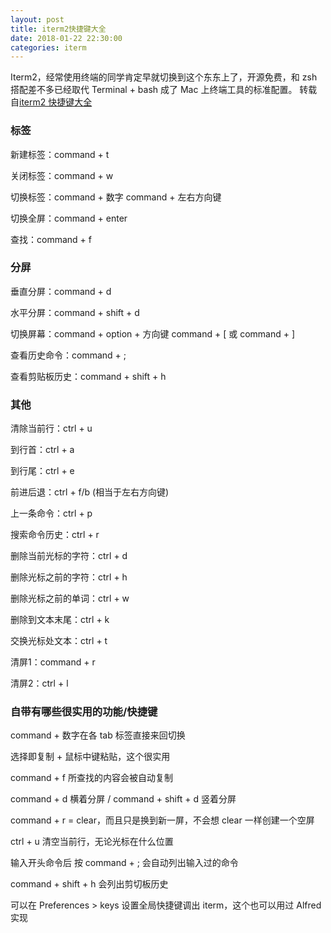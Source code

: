 ```yaml
---
layout: post
title: iterm2快捷键大全
date: 2018-01-22 22:30:00
categories: iterm
---
```



Iterm2，经常使用终端的同学肯定早就切换到这个东东上了，开源免费，和 zsh 搭配差不多已经取代 Terminal + bash 成了 Mac 上终端工具的标准配置。
转载自[iterm2 快捷键大全](http://www.cr173.com/html/48065_1.html)
<!-- excerpt -->
<!-- toc -->

### 标签

新建标签：command + t

关闭标签：command + w

切换标签：command + 数字 command + 左右方向键

切换全屏：command + enter

查找：command + f

### 分屏

垂直分屏：command + d

水平分屏：command + shift + d

切换屏幕：command + option + 方向键 command + [ 或 command + ]

查看历史命令：command + ;

查看剪贴板历史：command + shift + h

### 其他
    
清除当前行：ctrl + u

到行首：ctrl + a

到行尾：ctrl + e

前进后退：ctrl + f/b (相当于左右方向键)

上一条命令：ctrl + p

搜索命令历史：ctrl + r

删除当前光标的字符：ctrl + d

删除光标之前的字符：ctrl + h

删除光标之前的单词：ctrl + w

删除到文本末尾：ctrl + k

交换光标处文本：ctrl + t

清屏1：command + r

清屏2：ctrl + l

### 自带有哪些很实用的功能/快捷键

command + 数字在各 tab 标签直接来回切换

选择即复制 + 鼠标中键粘贴，这个很实用

command + f 所查找的内容会被自动复制

command + d 横着分屏 / command + shift + d 竖着分屏

command + r = clear，而且只是换到新一屏，不会想 clear 一样创建一个空屏

ctrl + u 清空当前行，无论光标在什么位置

输入开头命令后 按 command + ; 会自动列出输入过的命令

command + shift + h 会列出剪切板历史

可以在 Preferences > keys 设置全局快捷键调出 iterm，这个也可以用过 Alfred 实现
